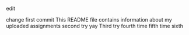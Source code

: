 edit

change
first commit
This README file contains information about my uploaded assignments
second try yay
Third try
fourth time
fifth time
sixth
